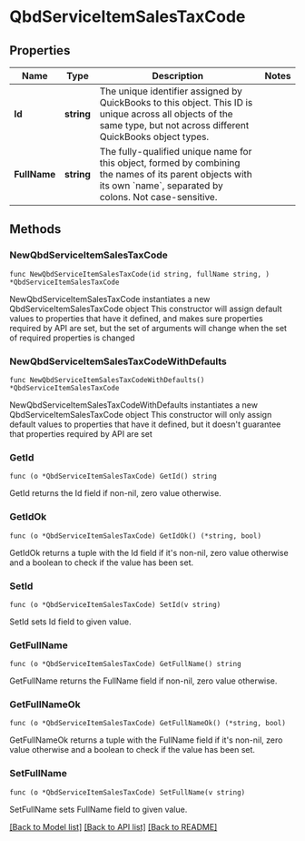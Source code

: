 # QbdServiceItemSalesTaxCode

## Properties

Name | Type | Description | Notes
------------ | ------------- | ------------- | -------------
**Id** | **string** | The unique identifier assigned by QuickBooks to this object. This ID is unique across all objects of the same type, but not across different QuickBooks object types. | 
**FullName** | **string** | The fully-qualified unique name for this object, formed by combining the names of its parent objects with its own &#x60;name&#x60;, separated by colons. Not case-sensitive. | 

## Methods

### NewQbdServiceItemSalesTaxCode

`func NewQbdServiceItemSalesTaxCode(id string, fullName string, ) *QbdServiceItemSalesTaxCode`

NewQbdServiceItemSalesTaxCode instantiates a new QbdServiceItemSalesTaxCode object
This constructor will assign default values to properties that have it defined,
and makes sure properties required by API are set, but the set of arguments
will change when the set of required properties is changed

### NewQbdServiceItemSalesTaxCodeWithDefaults

`func NewQbdServiceItemSalesTaxCodeWithDefaults() *QbdServiceItemSalesTaxCode`

NewQbdServiceItemSalesTaxCodeWithDefaults instantiates a new QbdServiceItemSalesTaxCode object
This constructor will only assign default values to properties that have it defined,
but it doesn't guarantee that properties required by API are set

### GetId

`func (o *QbdServiceItemSalesTaxCode) GetId() string`

GetId returns the Id field if non-nil, zero value otherwise.

### GetIdOk

`func (o *QbdServiceItemSalesTaxCode) GetIdOk() (*string, bool)`

GetIdOk returns a tuple with the Id field if it's non-nil, zero value otherwise
and a boolean to check if the value has been set.

### SetId

`func (o *QbdServiceItemSalesTaxCode) SetId(v string)`

SetId sets Id field to given value.


### GetFullName

`func (o *QbdServiceItemSalesTaxCode) GetFullName() string`

GetFullName returns the FullName field if non-nil, zero value otherwise.

### GetFullNameOk

`func (o *QbdServiceItemSalesTaxCode) GetFullNameOk() (*string, bool)`

GetFullNameOk returns a tuple with the FullName field if it's non-nil, zero value otherwise
and a boolean to check if the value has been set.

### SetFullName

`func (o *QbdServiceItemSalesTaxCode) SetFullName(v string)`

SetFullName sets FullName field to given value.



[[Back to Model list]](../README.md#documentation-for-models) [[Back to API list]](../README.md#documentation-for-api-endpoints) [[Back to README]](../README.md)


